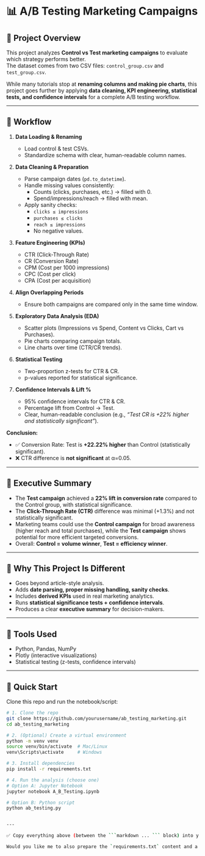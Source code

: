 # 📊 A/B Testing Marketing Campaigns

## 🔹 Project Overview
This project analyzes **Control vs Test marketing campaigns** to evaluate which strategy performs better.  
The dataset comes from two CSV files: `control_group.csv` and `test_group.csv`.  

While many tutorials stop at **renaming columns and making pie charts**, this project goes further by applying **data cleaning, KPI engineering, statistical tests, and confidence intervals** for a complete A/B testing workflow.  

---

## 🔹 Workflow

1. **Data Loading & Renaming**  
   - Load control & test CSVs.  
   - Standardize schema with clear, human-readable column names.  

2. **Data Cleaning & Preparation**  
   - Parse campaign dates (`pd.to_datetime`).  
   - Handle missing values consistently:  
     - Counts (clicks, purchases, etc.) → filled with 0.  
     - Spend/impressions/reach → filled with mean.  
   - Apply sanity checks:  
     - `clicks ≤ impressions`  
     - `purchases ≤ clicks`  
     - `reach ≤ impressions`  
     - No negative values.  

3. **Feature Engineering (KPIs)**  
   - CTR (Click-Through Rate)  
   - CR (Conversion Rate)  
   - CPM (Cost per 1000 impressions)  
   - CPC (Cost per click)  
   - CPA (Cost per acquisition)  

4. **Align Overlapping Periods**  
   - Ensure both campaigns are compared only in the same time window.  

5. **Exploratory Data Analysis (EDA)**  
   - Scatter plots (Impressions vs Spend, Content vs Clicks, Cart vs Purchases).  
   - Pie charts comparing campaign totals.  
   - Line charts over time (CTR/CR trends).  

6. **Statistical Testing**  
   - Two-proportion z-tests for CTR & CR.  
   - p-values reported for statistical significance.  

7. **Confidence Intervals & Lift %**  
   - 95% confidence intervals for CTR & CR.  
   - Percentage lift from Control → Test.  
   - Clear, human-readable conclusion (e.g., *“Test CR is +22% higher and statistically significant”*).  


**Conclusion:**  
- ✅ Conversion Rate: Test is **+22.22% higher** than Control (statistically significant).  
- ❌ CTR difference is **not significant** at α=0.05.  

---

## 🔹 Executive Summary
- The **Test campaign** achieved a **22% lift in conversion rate** compared to the Control group, with statistical significance.  
- The **Click-Through Rate (CTR)** difference was minimal (+1.3%) and not statistically significant.  
- Marketing teams could use the **Control campaign** for broad awareness (higher reach and total purchases), while the **Test campaign** shows potential for more efficient targeted conversions.  
- Overall: **Control = volume winner**, **Test = efficiency winner**.  

---

## 🔹 Why This Project Is Different
- Goes beyond article-style analysis.  
- Adds **date parsing, proper missing handling, sanity checks**.  
- Includes **derived KPIs** used in real marketing analytics.  
- Runs **statistical significance tests + confidence intervals**.  
- Produces a clear **executive summary** for decision-makers.  

---

## 🔹 Tools Used
- Python, Pandas, NumPy  
- Plotly (interactive visualizations)  
- Statistical testing (z-tests, confidence intervals)  

---

## 🔹 Quick Start

Clone this repo and run the notebook/script:

```bash
# 1. Clone the repo
git clone https://github.com/yourusername/ab_testing_marketing.git
cd ab_testing_marketing

# 2. (Optional) Create a virtual environment
python -m venv venv
source venv/bin/activate  # Mac/Linux
venv\Scripts\activate     # Windows

# 3. Install dependencies
pip install -r requirements.txt

# 4. Run the analysis (choose one)
# Option A: Jupyter Notebook
jupyter notebook A_B_Testing.ipynb

# Option B: Python script
python ab_testing.py


---

✅ Copy everything above (between the ```markdown ... ``` block) into your **README.md** file.  

Would you like me to also prepare the `requirements.txt` content and a **minimal notebook structure** (`A_B_Testing.ipynb`) so your repo is fully ready to run?

